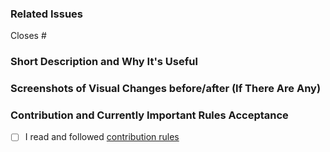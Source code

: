 ### Related Issues
<!--  Put related issue number which this PR is closing. For example #123 -->

Closes #

### Short Description and Why It's Useful
<!-- Describe in a few words what is this Pull Request changing and why it's useful -->


### Screenshots of Visual Changes before/after (If There Are Any)
<!-- If you made any changes in the UI layer, please provide before/after screenshots -->


### Contribution and Currently Important Rules Acceptance
<!-- Please get familiar with following info -->

- [ ] I read and followed [contribution rules](https://github.com/hotwax/dxp-components#contribution-guideline)